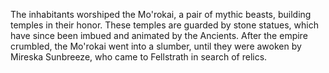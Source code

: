 The inhabitants worshiped the Mo'rokai, a pair of mythic beasts, building temples in their honor. These temples are guarded by stone statues, which have since been imbued and animated by the Ancients. After the empire crumbled, the Mo'rokai went into a slumber, until they were awoken by Mireska Sunbreeze, who came to Fellstrath in search of relics.